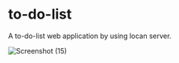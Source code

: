 # to-do-list
 A to-do-list web application by using locan server.
 
![Screenshot (15)](https://github.com/barun032/to-do-list/assets/107342609/26cf37ec-1033-4f2d-8180-bebc33644c12)
